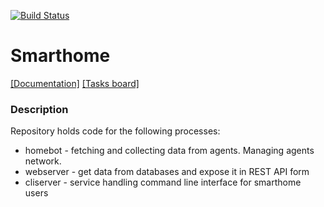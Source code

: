 [![Build Status](https://travis-ci.org/smart-evolution/smarthome.svg?branch=master)](https://travis-ci.org/smart-evolution/smarthome)

# Smarthome
[[Documentation]]()
[[Tasks board]](https://trello.com/b/QtZlwkhQ/project-smart-home)

### Description
Repository holds code for the following processes:
- homebot - fetching and collecting data from agents. Managing agents network. 
- webserver - get data from databases and expose it in REST API form
- cliserver - service handling command line interface for smarthome users
